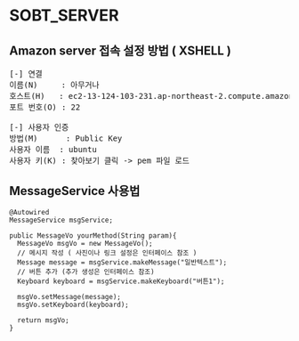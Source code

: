 SOBT_SERVER
=======================================================
## Amazon server 접속 설정 방법 ( XSHELL )
<pre>
[-] 연결
이름(N)     : 아무거나
호스트(H)   : ec2-13-124-103-231.ap-northeast-2.compute.amazonaws.com
포트 번호(O) : 22 

[-] 사용자 인증
방법(M)      : Public Key
사용자 이름  : ubuntu
사용자 키(K) : 찾아보기 클릭 -> pem 파일 로드
</pre>

## MessageService 사용법
<pre><code>@Autowired
MessageService msgService;

public MessageVo yourMethod(String param){
  MessageVo msgVo = new MessageVo();
  // 메시지 작성 ( 사진이나 링크 설정은 인터페이스 참조 )
  Message message = msgService.makeMessage("일반텍스트");
  // 버튼 추가 (추가 생성은 인터페이스 참조)
  Keyboard keyboard = msgService.makeKeyboard("버튼1");

  msgVo.setMessage(message);
  msgVo.setKeyboard(keyboard);

  return msgVo;
}</code></pre>
